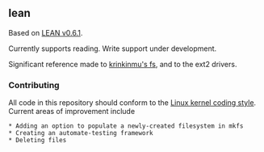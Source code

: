 ## lean

Based on [LEAN v0.6.1](http://freedos-32.sourceforge.net/lean/index.php). 

Currently supports reading. Write support under development.

Significant reference made to 
[krinkinmu's fs](https://github.com/krinkinmu/aufs), and to the ext2 drivers.

### Contributing

All code in this repository should conform to the
[Linux kernel coding style](https://git.kernel.org/pub/scm/linux/kernel/git/torvalds/linux.git/tree/Documentation/process/coding-style.rst).
Current areas of improvement include

	* Adding an option to populate a newly-created filesystem in mkfs
	* Creating an automate-testing framework
	* Deleting files
